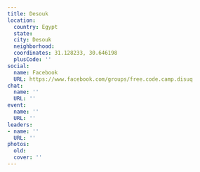 ```yaml
---
title: Desouk
location:
  country: Egypt
  state: 
  city: Desouk
  neighborhood: 
  coordinates: 31.128233, 30.646198
  plusCode: ''
social:
  name: Facebook
  URL: https://www.facebook.com/groups/free.code.camp.disuq
chat:
  name: ''
  URL: ''
event:
  name: ''
  URL: ''
leaders:
- name: ''
  URL: ''
photos:
  old: 
  cover: ''
---
```


